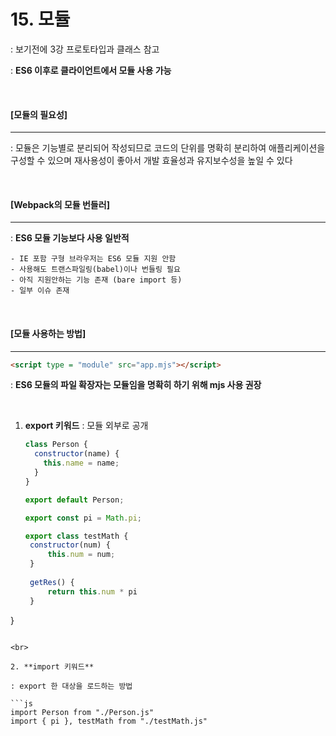 # 15. 모듈

: 보기전에 3강 프로토타입과 클래스 참고

: **ES6 이후로 클라이언트에서 모듈 사용 가능**

<br>

#### [모듈의 필요성]

----

:  모듈은 기능별로 분리되어 작성되므로 코드의 단위를 명확히 분리하여 애플리케이션을 구성할 수 있으며 재사용성이 좋아서 개발 효율성과 유지보수성을 높일 수 있다

<br>

#### [Webpack의 모듈 번들러]

-----

: **ES6 모듈 기능보다 사용 일반적**

```
- IE 포함 구형 브라우저는 ES6 모듈 지원 안함
- 사용해도 트랜스파일링(babel)이나 번들링 필요
- 아직 지원안하는 기능 존재 (bare import 등)
- 일부 이슈 존재
```

<br>

#### [모듈 사용하는 방법]

----

```html
<script type = "module" src="app.mjs"></script>  
```

: **ES6 모듈의 파일 확장자는 모듈임을 명확히 하기 위해 mjs 사용 권장**

<br>

1. **export 키워드** : 모듈 외부로 공개

   ```js
   class Person {
     constructor(name) {
       this.name = name;
     }
   }
   
   export default Person;
   ```

   ```js
   export const pi = Math.pi;
   
   export class testMath {
   	constructor(num) {
   		this.num = num;
   	}
   	
   	getRes() {
   		return this.num * pi
   	}
}
   ```
   
   <br>
   
2. **import 키워드**

   : export 한 대상을 로드하는 방법

   ```js
   import Person from "./Person.js"
   import { pi }, testMath from "./testMath.js"
   ```

   